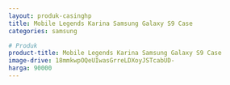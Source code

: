 ```yaml
---
layout: produk-casinghp
title: Mobile Legends Karina Samsung Galaxy S9 Case
categories: samsung

# Produk
product-title: Mobile Legends Karina Samsung Galaxy S9 Case
image-drive: 18mmkwpOQeUIwasGrreLDXoyJSTcabUD-
harga: 90000
---
```


